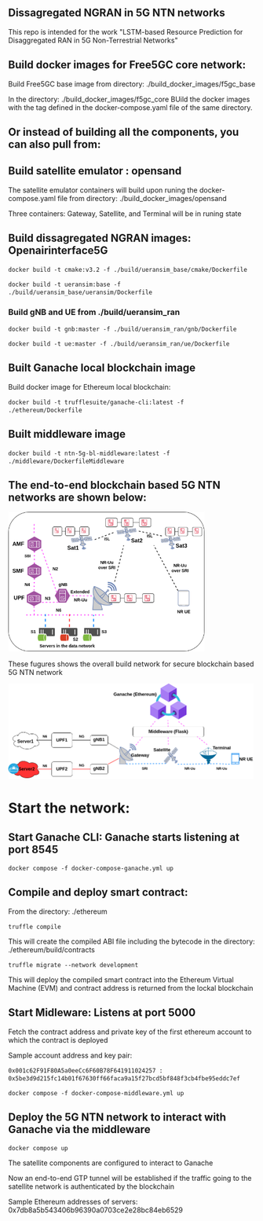 ## Dissagregated NGRAN in 5G NTN networks

This repo is intended for the work "LSTM-based Resource Prediction for Disaggregated RAN in 5G Non-Terrestrial Networks"

## Build docker images for Free5GC core network:

Build Free5GC base image from directory: ./build_docker_images/f5gc_base

In the directory: ./build_docker_images/f5gc_core
     BUild the docker images with the tag defined in the docker-compose.yaml file of the same directory. 

## Or instead of building all the components, you can also pull from: 

## Build satellite emulator : opensand
The satellite emulator containers will build upon runing the docker-compose.yaml file from directory: ./build_docker_images/opensand

Three containers: Gateway, Satellite, and Terminal will be in runing state

## Build dissagregated NGRAN images: Openairinterface5G



```
docker build -t cmake:v3.2 -f ./build/ueransim_base/cmake/Dockerfile
```
```
docker build -t ueransim:base -f ./build/ueransim_base/ueransim/Dockerfile
```

### Build gNB and UE from ./build/ueransim_ran

```
docker build -t gnb:master -f ./build/ueransim_ran/gnb/Dockerfile
```
```
docker build -t ue:master -f ./build/ueransim_ran/ue/Dockerfile
```


## Built Ganache local blockchain image

Build docker image for Ethereum local blockchain:

```
docker build -t trufflesuite/ganache-cli:latest -f ./ethereum/Dockerfile
```

## Built middleware image 

```
docker build -t ntn-5g-bl-middleware:latest -f ./middleware/DockerfileMiddleware
```

## The end-to-end blockchain based 5G NTN networks are shown below:

<img src="./Figs/network.png" title="./Figs/network.png" width=400px></img>

These fugures shows the overall build network for secure blockchain based 5G NTN network

<img src="./Figs/setup.png" title="./Figs/setup.png" width=500px></img>

# Start the network:

## Start Ganache CLI:  Ganache starts listening at port 8545

```
docker compose -f docker-compose-ganache.yml up
```

## Compile and deploy smart contract:

From the directory: ./ethereum

```
truffle compile
```

This will create the compiled ABI file including the bytecode in the directory: ./ethereum/build/contracts

```
truffle migrate --network development
```

This will deploy the compiled smart contract into the Ethereum Virtual Machine (EVM) and contract address is returned from the lockal blockchain

## Start Midleware: Listens at port 5000

Fetch the contract address and private key of the first ethereum account to which the contract is deployed

Sample account address and key pair:

```
0x001c62F91F80A5a0eeCc6F60B78F641911024257 : 0x5be3d9d215fc14b01f67630ff66faca9a15f27bcd5bf848f3cb4fbe95eddc7ef
```

```
docker compose -f docker-compose-middleware.yml up
```

## Deploy the 5G NTN network to interact with Ganache via the middleware

```
docker compose up
```

The satellite components are configured to interact to Ganache

Now an end-to-end GTP tunnel will be established if the traffic going to the satellite network is authenticated by the blockchain

Sample Ethereum addresses of servers: 0x7db8a5b543406b96390a0703ce2e28bc84eb6529



